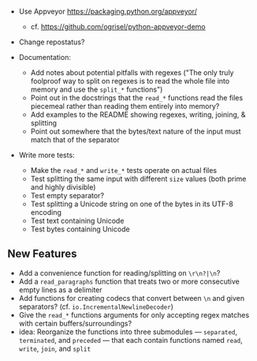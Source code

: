 - Use Appveyor <https://packaging.python.org/appveyor/>
    - cf. <https://github.com/ogrisel/python-appveyor-demo>
- Change repostatus?

- Documentation:
    - Add notes about potential pitfalls with regexes ("The only truly
      foolproof way to split on regexes is to read the whole file into memory
      and use the `split_*` functions")
    - Point out in the docstrings that the `read_*` functions read the files
      piecemeal rather than reading them entirely into memory?
    - Add examples to the README showing regexes, writing, joining, & splitting
    - Point out somewhere that the bytes/text nature of the input must match
      that of the separator

- Write more tests:
    - Make the `read_*` and `write_*` tests operate on actual files
    - Test splitting the same input with different `size` values (both prime
      and highly divisible)
    - Test empty separator?
    - Test splitting a Unicode string on one of the bytes in its UTF-8 encoding
    - Test text containing Unicode
    - Test bytes containing Unicode


New Features
------------
- Add a convenience function for reading/splitting on `\r\n?|\n`?
- Add a `read_paragraphs` function that treats two or more consecutive empty
  lines as a delimiter
- Add functions for creating codecs that convert between `\n` and given
  separators? (cf. `io.IncrementalNewlineDecoder`)
- Give the `read_*` functions arguments for only accepting regex matches with
  certain buffers/surroundings?
- idea: Reorganize the functions into three submodules — `separated`,
  `terminated`, and `preceded` — that each contain functions named `read`,
  `write`, `join`, and `split`
